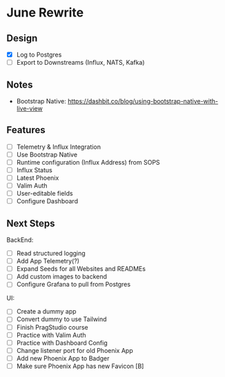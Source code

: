 # June Rewrite

## Design

- [x] Log to Postgres 
- [ ] Export to Downstreams (Influx, NATS, Kafka)

## Notes

- Bootstrap Native: https://dashbit.co/blog/using-bootstrap-native-with-live-view

## Features

- [ ] Telemetry & Influx Integration
- [ ] Use Bootstrap Native
- [ ] Runtime configuration (Influx Address) from SOPS
- [ ] Influx Status
- [ ] Latest Phoenix
- [ ] Valim Auth
- [ ] User-editable fields
- [ ] Configure Dashboard

## Next Steps

BackEnd:
- [ ] Read structured logging
- [ ] Add App Telemetry(?)
- [ ] Expand Seeds for all Websites and READMEs
- [ ] Add custom images to backend
- [ ] Configure Grafana to pull from Postgres

UI:
- [ ] Create a dummy app
- [ ] Convert dummy to use Tailwind
- [ ] Finish PragStudio course
- [ ] Practice with Valim Auth
- [ ] Practice with Dashboard Config
- [ ] Change listener port for old Phoenix App
- [ ] Add new Phoenix App to Badger
- [ ] Make sure Phoenix App has new Favicon [B]
